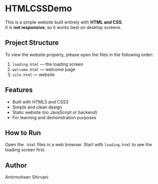 # HTMLCSSDemo

This is a simple website built entirely with **HTML and CSS**.  
It is **not responsive**, so it works best on desktop screens.  

## Project Structure

To view the website properly, please open the files in the following order:
1. `loading.html` — the loading screen
2. `welcome.html` — welcome page
3. `site.html` — website

## Features
- Built with HTML5 and CSS3
- Simple and clean design
- Static website (no JavaScript or backend)
- For learning and demonstration purposes

## How to Run
Open the `.html` files in a web browser. Start with `loading.html` to see the loading screen first.

## Author
Amirmohsen Shirvani
